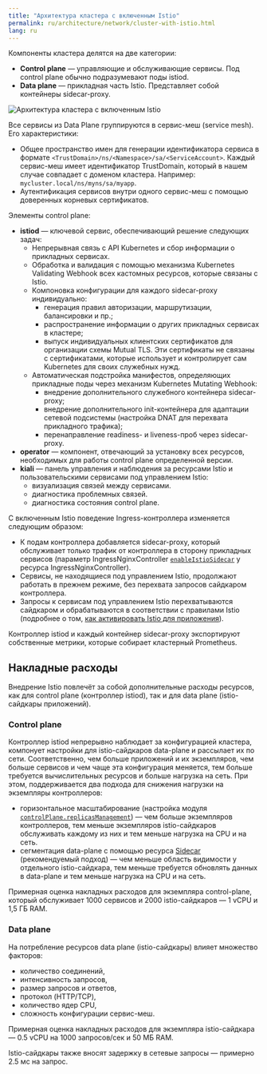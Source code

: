 ```yaml
---
title: "Архитектура кластера с включенным Istio"
permalink: ru/architecture/network/cluster-with-istio.html
lang: ru
---
```


<!-- перенесено из https://deckhouse.ru/products/kubernetes-platform/documentation/latest/modules/istio/#%D0%B0%D1%80%D1%85%D0%B8%D1%82%D0%B5%D0%BA%D1%82%D1%83%D1%80%D0%B0-%D0%BA%D0%BB%D0%B0%D1%81%D1%82%D0%B5%D1%80%D0%B0-%D1%81-%D0%B2%D0%BA%D0%BB%D1%8E%D1%87%D0%B5%D0%BD%D0%BD%D1%8B%D0%BC-istio -->

Компоненты кластера делятся на две категории:

* **Control plane** — управляющие и обслуживающие сервисы. Под control plane обычно подразумевают поды istiod.
* **Data plane** — прикладная часть Istio. Представляет собой контейнеры sidecar-proxy.

![Архитектура кластера с включенным Istio](../../images/istio/istio-architecture.svg)
<!--- Исходник: https://docs.google.com/drawings/d/1wXwtPwC4BM9_INjVVoo1WXj5Cc7Wbov2BjxKp84qjkY/edit --->

Все сервисы из Data Plane группируются в сервис-меш (service mesh). Его характеристики:

* Общее пространство имен для генерации идентификатора сервиса в формате `<TrustDomain>/ns/<Namespace>/sa/<ServiceAccount>`. Каждый сервис-меш имеет идентификатор TrustDomain, который в нашем случае совпадает с доменом кластера. Например: `mycluster.local/ns/myns/sa/myapp`.
* Аутентификация сервисов внутри одного сервис-меш с помощью доверенных корневых сертификатов.

Элементы control plane:

* **istiod** — ключевой сервис, обеспечивающий решение следующих задач:
  * Непрерывная связь с API Kubernetes и сбор информации о прикладных сервисах.
  * Обработка и валидация с помощью механизма Kubernetes Validating Webhook всех кастомных ресурсов, которые связаны с Istio.
  * Компоновка конфигурации для каждого sidecar-proxy индивидуально:
    * генерация правил авторизации, маршрутизации, балансировки и пр.;
    * распространение информации о других прикладных сервисах в кластере;
    * выпуск индивидуальных клиентских сертификатов для организации схемы Mutual TLS. Эти сертификаты не связаны с сертификатами, которые использует и контролирует сам Kubernetes для своих служебных нужд.
  * Автоматическая подстройка манифестов, определяющих прикладные поды через механизм Kubernetes Mutating Webhook:
    * внедрение дополнительного служебного контейнера sidecar-proxy;
    * внедрение дополнительного init-контейнера для адаптации сетевой подсистемы (настройка DNAT для перехвата прикладного трафика);
    * перенаправление readiness- и liveness-проб через sidecar-proxy.
* **operator** — компонент, отвечающий за установку всех ресурсов, необходимых для работы control plane определенной версии.
* **kiali** — панель управления и наблюдения за ресурсами Istio и пользовательскими сервисами под управлением Istio:
  * визуализация связей между сервисами.
  * диагностика проблемных связей.
  * диагностика состояния control plane.

С включенным Istio поведение Ingress-контроллера изменяется следующим образом:

* К подам контроллера добавляется sidecar-proxy, который обслуживает только трафик от контроллера в сторону прикладных сервисов (параметр IngressNginxController [`enableIstioSidecar`](/modules/ingress-nginx/cr.html#ingressnginxcontroller-v1-spec-enableistiosidecar) у ресурса IngressNginxController).
* Сервисы, не находящиеся под управлением Istio, продолжают работать в прежнем режиме, без перехвата запросов сайдкаром контроллера.
* Запросы к сервисам под управлением Istio перехватываются сайдкаром и обрабатываются в соответствии с правилами Istio (подробнее о том, [как активировать Istio для приложения](../../user/network/app_istio_activation.html)).

Контроллер istiod и каждый контейнер sidecar-proxy экспортируют собственные метрики, которые собирает кластерный Prometheus.

## Накладные расходы

Внедрение Istio повлечёт за собой дополнительные расходы ресурсов, как для control plane (контроллер istiod), так и для data plane (istio-сайдкары приложений).

### Control plane

Контроллер istiod непрерывно наблюдает за конфигурацией кластера, компонует настройки для istio-сайдкаров data-plane и рассылает их по сети. Соответственно, чем больше приложений и их экземпляров, чем больше сервисов и чем чаще эта конфигурация меняется, тем больше требуется вычислительных ресурсов и больше нагрузка на сеть. При этом, поддерживается два подхода для снижения нагрузки на экземпляры контроллеров:

* горизонтальное масштабирование (настройка модуля [`controlPlane.replicasManagement`](/modules/istio/configuration.html#parameters-controlplane-replicasmanagement)) — чем больше экземпляров контроллеров, тем меньше экземпляров istio-сайдкаров обслуживать каждому из них и тем меньше нагрузка на CPU и на сеть.
* сегментация data-plane с помощью ресурса [Sidecar](/modules/istio/istio-cr.html#sidecar) (рекомендуемый подход) — чем меньше область видимости у отдельного istio-сайдкара, тем меньше требуется обновлять данных в data-plane и тем меньше нагрузка на CPU и на сеть.

Примерная оценка накладных расходов для экземпляра control-plane, который обслуживает 1000 сервисов и 2000 istio-сайдкаров — 1 vCPU и 1,5 ГБ RAM.

### Data plane

На потребление ресурсов data plane (istio-сайдкары) влияет множество факторов:

* количество соединений,
* интенсивность запросов,
* размер запросов и ответов,
* протокол (HTTP/TCP),
* количество ядер CPU,
* сложность конфигурации сервис-меш.

Примерная оценка накладных расходов для экземпляра istio-сайдкара — 0.5 vCPU на 1000 запросов/сек и 50 МБ RAM.

Istio-сайдкары также вносят задержку в сетевые запросы — примерно 2.5 мс на запрос.
